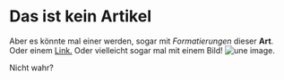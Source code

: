 # Das ist kein Artikel

Aber es könnte mal einer werden, sogar mit
*Formatierungen* dieser __Art__.
Oder einem [Link.](http://www.geos-infobase.de)
Oder vielleicht sogar mal mit einem Bild!
![une image](dalle.png).


Nicht wahr?